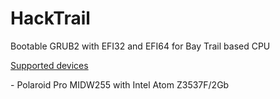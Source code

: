 # HackTrail
Bootable GRUB2 with EFI32 and EFI64 for Bay Trail based CPU

<u>Supported devices</u>

<list>
- Polaroid Pro MIDW255 with Intel Atom Z3537F/2Gb 
</list>
